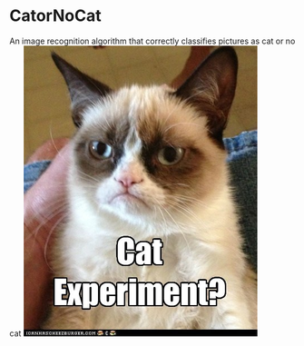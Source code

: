 # CatorNoCat
An image recognition algorithm that correctly classifies pictures as cat or no cat
![CatImage](https://github.com/mustafashabbir10/CatorNoCat/blob/master/Images/catexperiment.jpg)
